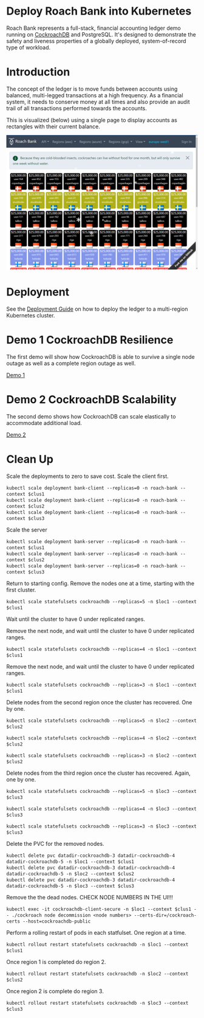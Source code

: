 # Deploy Roach Bank into Kubernetes

Roach Bank represents a full-stack, financial accounting ledger demo running on [CockroachDB](https://www.cockroachlabs.com/)
and PostgreSQL. It's designed to demonstrate the safety and liveness properties of a globally deployed, 
system-of-record type of workload.

# Introduction

The concept of the ledger is to move funds between accounts using balanced, multi-legged transactions 
at a high frequency. As a financial system, it needs to conserve money at all times and also provide 
an audit trail of all transactions performed towards the accounts.

This is visualized (below) using a single page to display accounts as rectangles with their current
balance.

![frontend](docs/diagram_frontend.png)

# Deployment

See the [Deployment Guide](deploy/README.md) on how to deploy the ledger to a multi-region Kubernetes cluster.

# Demo 1 CockroachDB Resilience

The first demo will show how CockroachDB is able to survive a single node outage as well as a complete region outage as well.

[Demo 1](resiliancey/README.md)

# Demo 2 CockroachDB Scalability

The second demo shows how CockroachDB can scale elastically to accommodate additional load.

[Demo 2](scalability/README.md)

# Clean Up

Scale the deployments to zero to save cost. Scale the client first.
```
kubectl scale deployment bank-client --replicas=0 -n roach-bank --context $clus1
kubectl scale deployment bank-client --replicas=0 -n roach-bank --context $clus2
kubectl scale deployment bank-client --replicas=0 -n roach-bank --context $clus3
```
Scale the server
```
kubectl scale deployment bank-server --replicas=0 -n roach-bank --context $clus1
kubectl scale deployment bank-server --replicas=0 -n roach-bank --context $clus2
kubectl scale deployment bank-server --replicas=0 -n roach-bank --context $clus3
```

Return to starting config. Remove the nodes one at a time, starting with the first cluster.
```
kubectl scale statefulsets cockroachdb --replicas=5 -n $loc1 --context $clus1
```
Wait until the cluster to have 0 under replicated ranges.


Remove the next node, and wait until the cluster to have 0 under replicated ranges.
```
kubectl scale statefulsets cockroachdb --replicas=4 -n $loc1 --context $clus1
```

Remove the next node, and wait until the cluster to have 0 under replicated ranges.
```
kubectl scale statefulsets cockroachdb --replicas=3 -n $loc1 --context $clus1
```

Delete nodes from the second region once the cluster has recovered. One by one.
```
kubectl scale statefulsets cockroachdb --replicas=5 -n $loc2 --context $clus2
```
```
kubectl scale statefulsets cockroachdb --replicas=4 -n $loc2 --context $clus2
```
```
kubectl scale statefulsets cockroachdb --replicas=3 -n $loc2 --context $clus2
```

Delete nodes from the third region once the cluster has recovered. Again, one by one.
```
kubectl scale statefulsets cockroachdb --replicas=5 -n $loc3 --context $clus3
```

```
kubectl scale statefulsets cockroachdb --replicas=4 -n $loc3 --context $clus3
```

```
kubectl scale statefulsets cockroachdb --replicas=3 -n $loc3 --context $clus3
```

Delete the PVC for the removed nodes.
```
kubectl delete pvc datadir-cockroachdb-3 datadir-cockroachdb-4 datadir-cockroachdb-5 -n $loc1 --context $clus1
kubectl delete pvc datadir-cockroachdb-3 datadir-cockroachdb-4 datadir-cockroachdb-5 -n $loc2 --context $clus2
kubectl delete pvc datadir-cockroachdb-3 datadir-cockroachdb-4 datadir-cockroachdb-5 -n $loc3 --context $clus3
```

Remove the the dead nodes. CHECK NODE NUMBERS IN THE UI!!!
```
kubectl exec -it cockroachdb-client-secure -n $loc1 --context $clus1 -- ./cockroach node decommission <node numbers> --certs-dir=/cockroach-certs --host=cockroachdb-public
```


Perform a rolling restart of pods in each statfulset. One region at a time.
```
kubectl rollout restart statefulsets cockroachdb -n $loc1 --context $clus1
```
Once region 1 is completed do region 2.
```
kubectl rollout restart statefulsets cockroachdb -n $loc2 --context $clus2
```
Once region 2 is complete do region 3.
```
kubectl rollout restart statefulsets cockroachdb -n $loc3 --context $clus3
```